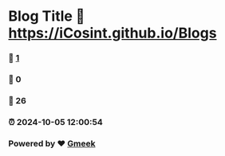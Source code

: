 # Blog Title :link: https://iCosint.github.io/Blogs 
### :page_facing_up: [1](https://iCosint.github.io/Blogs/tag.html) 
### :speech_balloon: 0 
### :hibiscus: 26 
### :alarm_clock: 2024-10-05 12:00:54 
### Powered by :heart: [Gmeek](https://github.com/Meekdai/Gmeek)

